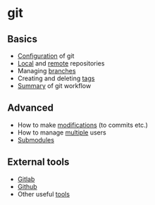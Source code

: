 # git


## Basics

- [Configuration](Config.md) of git
- [Local](Local.md) and [remote](Remote.md) repositories
- Managing [branches](Branches.md)
- Creating and deleting [tags](Tags.md)
- [Summary](Summary.md) of git workflow



## Advanced

- How to make [modifications](Modif.md) (to commits etc.)
- How to manage [multiple](Multiple.md) users
- [Submodules](Submodules.md)


## External tools

- [Gitlab](Gitlab.md)
- [Github](Github.md)
- Other useful [tools](Tools.md)

